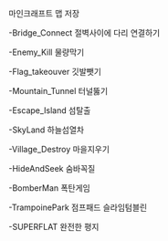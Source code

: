마인크래프트 맵 저장

-Bridge_Connect
절벽사이에 다리 연결하기

-Enemy_Kill
물량막기

-Flag_takeouver
깃발뺏기

-Mountain_Tunnel
터널뚫기

-Escape_Island
섬탈출

-SkyLand
하늘섬열차

-Village_Destroy
마을지우기

-HideAndSeek
숨바꼭질

-BomberMan
폭탄게임

-TrampoinePark
점프패드 슬라임텀블린

-SUPERFLAT
완전한 평지
